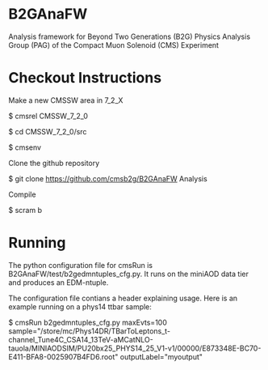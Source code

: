 B2GAnaFW
========

Analysis framework for Beyond Two Generations (B2G) Physics Analysis Group (PAG) of the Compact Muon Solenoid (CMS) Experiment

Checkout Instructions
=====================

Make a new CMSSW area in 7_2_X

$ cmsrel CMSSW_7_2_0

$ cd CMSSW_7_2_0/src

$ cmsenv

Clone the github repository

$ git clone https://github.com/cmsb2g/B2GAnaFW Analysis

Compile

$ scram b

Running
=======

The python configuration file for cmsRun is B2GAnaFW/test/b2gedmntuples_cfg.py. It runs on the miniAOD data tier and produces an EDM-ntuple.

The configuration file contians a header explaining usage. Here is an example running on a phys14 ttbar sample:

$ cmsRun b2gedmntuples_cfg.py maxEvts=100 sample="/store/mc/Phys14DR/TBarToLeptons_t-channel_Tune4C_CSA14_13TeV-aMCatNLO-tauola/MINIAODSIM/PU20bx25_PHYS14_25_V1-v1/00000/E873348E-BC70-E411-BFA8-0025907B4FD6.root" outputLabel="myoutput"
